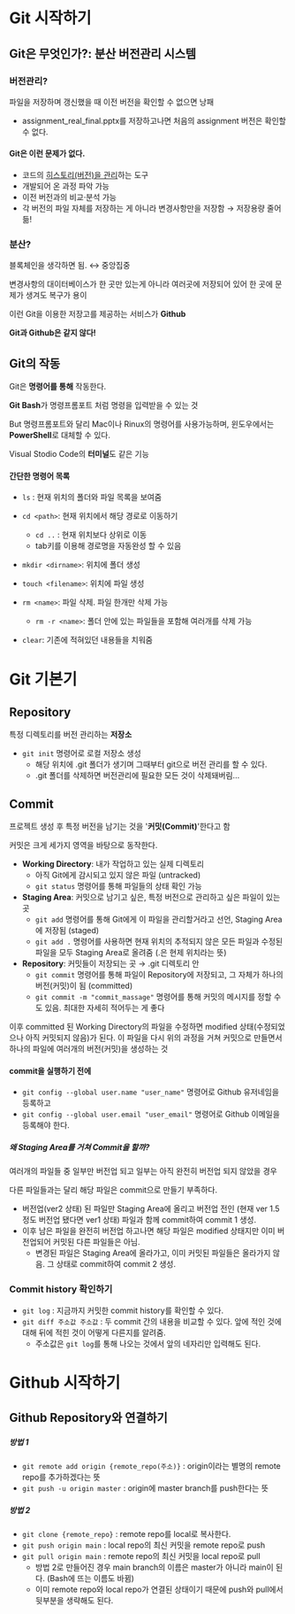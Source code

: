 # Git 시작하기

## Git은 무엇인가?: 분산 버전관리 시스템

### 버전관리?

파일을 저장하며 갱신했을 때 이전 버전을 확인할 수 없으면 낭패

- assignment_real_final.pptx를 저장하고나면 처음의 assignment 버전은 확인할 수 없다.

#### **Git은 이런 문제가 없다.**

- 코드의 <u>히스토리(버전)을 관리</u>하는 도구
- 개발되어 온 과정 파악 가능
- 이전 버전과의 비교·분석 가능
- 각 버전의 파일 자체를 저장하는 게 아니라 변경사항만을 저장함 → 저장용량 줄어듦!

### 분산?

블록체인을 생각하면 됨. ↔ 중앙집중

변경사항의 대이터베이스가 한 곳만 있는게 아니라 여러곳에 저장되어 있어 한 곳에 문제가 생겨도 복구가 용이

이런 Git을 이용한 저장고를 제공하는 서비스가 **Github**

**Git과 Github은 같지 않다!**

## Git의 작동

Git은 **명령어를 통해** 작동한다.

**Git Bash**가 명령프롬포트 처럼 명령을 입력받을 수 있는 것

But 명령프롬포트와 달리 Mac이나 Rinux의 명령어를 사용가능하며, 윈도우에서는 **PowerShell**로 대체할 수 있다.

Visual Stodio Code의 **터미널**도 같은 기능

#### **간단한 명령어 목록**

- `ls` : 현재 위치의 폴더와 파일 목록을 보여줌
- `cd <path>`: 현재 위치에서 해당 경로로 이동하기
  - `cd ..` : 현재 위치보다 상위로 이동
  - tab키를 이용해 경로명을 자동완성 할 수 있음
- `mkdir <dirname>`: 위치에 폴더 생성
- `touch <filename>`: 위치에 파일 생성
- `rm <name>`: 파일 삭제. 파일 한개만 삭제 가능
  - `rm -r <name>`: 폴더 안에 있는 파일들을 포함해 여러개를 삭제 가능

- `clear`: 기존에 적혀있던 내용들을 치워줌



# Git 기본기

## Repository

특정 디렉토리를 버전 관리하는 **저장소**

- `git init` 명령어로 로컬 저장소 생성
  - 해당 위치에 .git 폴더가 생기며 그때부터 git으로 버전 관리를 할 수 있다.
  - .git 폴더를 삭제하면 버전관리에 필요한 모든 것이 삭제돼버림...

## Commit

프로젝트 생성 후 특정 버전을 남기는 것을 '**커밋(Commit)**'한다고 함

커밋은 크게 세가지 영역을 바탕으로 동작한다.

- **Working Directory**: 내가 작업하고 있는 실제 디렉토리
  - 아직 Git에게 감시되고 있지 않은 파일 (untracked)
  - `git status` 명령어를 통해 파일들의 상태 확인 가능
- **Staging Area**: 커밋으로 남기고 싶은, 특정 버전으로 관리하고 싶은 파일이 있는 곳
  - `git add` 명령어를 통해 Git에게 이 파일을 관리할거라고 선언, Staging Area에 저장됨 (staged)
  - `git add .` 명령어를 사용하면 현재 위치의 추적되지 않은 모든 파일과 수정된 파일을 모두 Staging Area로 올려줌 (.은 현제 위치라는 뜻)
- **Repository**: 커밋들이 저장되는 곳 → .git 디렉토리 안
  - `git commit` 명령어를 통해 파일이 Repository에 저장되고, 그 자체가 하나의 버전(커밋)이 됨 (committed)
  - `git commit -m "commit_massage"` 명령어를 통해 커밋의 메시지를 정할 수도 있음. 최대한 자세히 적어두는 게 좋다

이후 committed 된 Working Directory의 파일을 수정하면 modified 상태(수정되었으나 아직 커밋되지 않음)가 된다. 이 파일을 다시 위의 과정을 거쳐 커밋으로 만들면서 하나의 파일에 여러개의 버전(커밋)을 생성하는 것

#### commit을 실행하기 전에

- `git config --global user.name "user_name"` 명령어로 Github 유저네임을 등록하고
- `git config --global user.email "user_email"` 명령어로 Github 이메일을 등록해야 한다.

##### 왜 Staging Area를 거쳐 Commit을 할까?

여러개의 파일들 중 일부만 버전업 되고 일부는 아직 완전히 버전업 되지 않았을 경우

다른 파일들과는 달리 해당 파일은 commit으로 만들기 부족하다.

- 버전업(ver2 상태) 된 파일만 Staging Area에 올리고 버전업 전인 (현재 ver 1.5 정도 버전업 됐다면 ver1 상태) 파일과 함께 commit하여 commit 1 생성.
- 이후 남은 파일을 완전히 버전업 하고나면 해당 파일은 modified 상태지만 이미 버전업되어 커밋된 다른 파일들은 아님.
  - 변경된 파일은 Staging Area에 올라가고, 이미 커밋된 파일들은 올라가지 않음. 그 상태로 commit하여 commit 2 생성.

### Commit history 확인하기

- `git log` : 지금까지 커밋한 commit history를 확인할 수 있다.
- `git diff 주소값 주소값` : 두 commit 간의 내용을 비교할 수 있다. 앞에 적인 것에 대해 뒤에 적힌 것이 어떻게 다른지를 알려줌.
  - 주소값은 `git log`를 통해 나오는 것에서 앞의 네자리만 입력해도 된다.

# Github 시작하기

## Github Repository와 연결하기

##### **방법 1**

- `git remote add origin {remote_repo(주소)}` : origin이라는 별명의 remote repo를 추가하겠다는 뜻
- `git push -u origin master` : origin에 master branch를 push한다는 뜻

##### **방법 2**

- `git clone {remote_repo}` : remote repo를 local로 복사한다.
- `git push origin main` : local repo의 최신 커밋을 remote repo로 push
- `git pull origin main` : remote repo의 최신 커밋을 local repo로 pull
  - 방법 2로 만들어진 경우 main branch의 이름은 master가 아니라 main이 된다. (Bash에 뜨는 이름도 바뀜)
  - 이미 remote repo와 local repo가 연결된 상태이기 때문에 push와 pull에서 뒷부분을 생략해도 된다.
